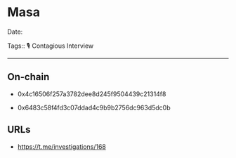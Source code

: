 # Masa

Date:

Tags:: 🎙️ Contagious Interview


---


## On-chain

- 0x4c16506f257a3782dee8d245f9504439c21314f8

- 0x6483c58f4fd3c07ddad4c9b9b2756dc963d5dc0b







## URLs

- https://t.me/investigations/168